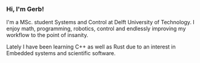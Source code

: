 ### Hi, I'm Gerb!
I'm a MSc. student Systems and Control at Delft University of Technology. I enjoy math, programming, robotics, control and endlessly improving my workflow to the point of insanity.

Lately I have been learning C++ as well as Rust due to an interest in Embedded systems and scientific software.


<!--
**Gerb-Voogt/Gerb-Voogt** is a ✨ _special_ ✨ repository because its `README.md` (this file) appears on your GitHub profile.

Here are some ideas to get you started:

- 🔭 I’m currently working on ...
- 🌱 I’m currently learning ...
- 👯 I’m looking to collaborate on ...
- 🤔 I’m looking for help with ...
- 💬 Ask me about ...
- 📫 How to reach me: ...
- 😄 Pronouns: ...
- ⚡ Fun fact: ...
-->
